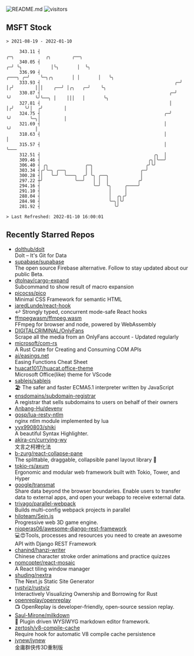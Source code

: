 ![README.md](https://github.com/Gerhut/Gerhut/workflows/README.md/badge.svg)
![visitors](https://visitors.vercel.app/Gerhut/Gerhut?token=8cf69d1f6813d272ef062726b6070c9be4ff72038cfe5a7ded7384a8da65d866)

## MSFT Stock

```
> 2021-08-19 - 2022-01-10

     343.11 ┤                                                               ╭─╮            ╭╮        ╭──╮        
     340.05 ┤                                                             ╭─╯ ╰╮           │╰╮       │  ╰╮       
     336.99 ┤                                                     ╭───╮ ╭─╯    ╰─╮╭╮       │ │       │   ╰╮      
     333.93 ┤                                                   ╭─╯   │╭╯        │││    ╭──╯ │╭╮   ╭─╯    ╰╮     
     330.87 ┤                                                 ╭─╯     ╰╯         ╰╯╰──╮ │    │││   │       ╰╮    
     327.81 ┤                                                 │                       │╭╯    ╰╯│  ╭╯        │    
     324.75 ┤                                               ╭─╯                       ╰╯       ╰─╮│         │    
     321.69 ┤                                               │                                    ╰╯         │    
     318.63 ┤                                               │                                               │    
     315.57 ┤                                               │                                               ╰─── 
     312.51 ┤                                           ╭╮  │                                                    
     309.46 ┤                                         ╭╮│╰──╯                                                    
     306.40 ┤ ╭╮              ╭─╮                    ╭╯╰╯                                                        
     303.34 ┤╭╯╰─╮ ╭──╮       │ │                  ╭─╯                                                           
     300.28 ┤│   ╰─╯  ╰───╮  ╭╯ ╰╮ ╭──╮            │                                                             
     297.22 ┼╯            ╰──╯   │ │  │           ╭╯                                                             
     294.16 ┤                    ╰─╯  ╰╮     ╭────╯                                                              
     291.10 ┤                          │     │                                                                   
     288.04 ┤                          │  ╭╮╭╯                                                                   
     284.98 ┤                          ╰─╮│╰╯                                                                    
     281.92 ┤                            ╰╯                                                                      

> Last Refreshed: 2022-01-10 16:00:01
```

## Recently Starred Repos

- [dolthub/dolt](https://github.com/dolthub/dolt)  
  Dolt – It's Git for Data
- [supabase/supabase](https://github.com/supabase/supabase)  
  The open source Firebase alternative. Follow to stay updated about our public Beta.
- [dtolnay/cargo-expand](https://github.com/dtolnay/cargo-expand)  
  Subcommand to show result of macro expansion
- [picocss/pico](https://github.com/picocss/pico)  
  Minimal CSS Framework for semantic HTML
- [jaredLunde/react-hook](https://github.com/jaredLunde/react-hook)  
  ↩ Strongly typed, concurrent mode-safe React hooks
- [ffmpegwasm/ffmpeg.wasm](https://github.com/ffmpegwasm/ffmpeg.wasm)  
  FFmpeg for browser and node, powered by WebAssembly
- [DIGITALCRIMINAL/OnlyFans](https://github.com/DIGITALCRIMINAL/OnlyFans)  
  Scrape all the media from an OnlyFans account - Updated regularly
- [microsoft/com-rs](https://github.com/microsoft/com-rs)  
  A Rust Crate for Creating and Consuming COM APIs
- [ai/easings.net](https://github.com/ai/easings.net)  
  Easing Functions Cheat Sheet
- [huacat1017/huacat.office-theme](https://github.com/huacat1017/huacat.office-theme)  
  Microsoft Office(like) theme for VScode
- [sablejs/sablejs](https://github.com/sablejs/sablejs)  
  🏖️ The safer and faster ECMA5.1 interpreter written by JavaScript
- [ensdomains/subdomain-registrar](https://github.com/ensdomains/subdomain-registrar)  
  A registrar that sells subdomains to users on behalf of their owners
- [Anbang-Hu/devenv](https://github.com/Anbang-Hu/devenv)  
- [gosp/lua-resty-ntlm](https://github.com/gosp/lua-resty-ntlm)  
  nginx ntlm module implemented by lua
- [yyx990803/shiki](https://github.com/yyx990803/shiki)  
  A beautiful Syntax Highlighter.
- [akira-cn/currying-wy](https://github.com/akira-cn/currying-wy)  
  文言之柯裡化法
- [b-zurg/react-collapse-pane](https://github.com/b-zurg/react-collapse-pane)  
  The splittable, draggable, collapsible panel layout library 🎉
- [tokio-rs/axum](https://github.com/tokio-rs/axum)  
  Ergonomic and modular web framework built with Tokio, Tower, and Hyper
- [google/transmat](https://github.com/google/transmat)  
  Share data beyond the browser boundaries. Enable users to transfer data to external apps, and open your webapp to receive external data.
- [trivago/parallel-webpack](https://github.com/trivago/parallel-webpack)  
  Builds multi-config webpack projects in parallel
- [hiloteam/Sein.js](https://github.com/hiloteam/Sein.js)  
  Progressive web 3D game engine.
- [nioperas06/awesome-django-rest-framework](https://github.com/nioperas06/awesome-django-rest-framework)  
   💻😍Tools, processes and resources you need to create an awesome API with Django REST Framework
- [chanind/hanzi-writer](https://github.com/chanind/hanzi-writer)  
  Chinese character stroke order animations and practice quizzes
- [nomcopter/react-mosaic](https://github.com/nomcopter/react-mosaic)  
  A React tiling window manager
- [shuding/nextra](https://github.com/shuding/nextra)  
  The Next.js Static Site Generator
- [rustviz/rustviz](https://github.com/rustviz/rustviz)  
  Interactively Visualizing Ownership and Borrowing for Rust
- [openreplay/openreplay](https://github.com/openreplay/openreplay)  
  :tv: OpenReplay is developer-friendly, open-source session replay.
- [Saul-Mirone/milkdown](https://github.com/Saul-Mirone/milkdown)  
  🍼 Plugin driven WYSIWYG  markdown editor framework.
- [zertosh/v8-compile-cache](https://github.com/zertosh/v8-compile-cache)  
  Require hook for automatic V8 compile cache persistence
- [jynew/jynew](https://github.com/jynew/jynew)  
  金庸群侠传3D重制版

